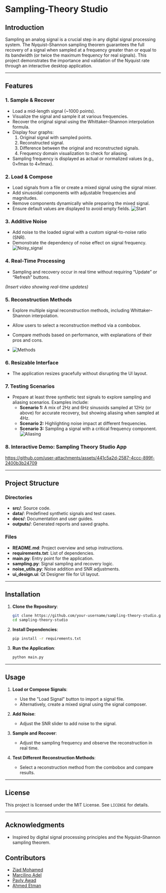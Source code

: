# Sampling-Theory Studio

## Introduction
Sampling an analog signal is a crucial step in any digital signal processing system. The Nyquist–Shannon sampling theorem guarantees the full recovery of a signal when sampled at a frequency greater than or equal to its bandwidth (or twice the maximum frequency for real signals). This project demonstrates the importance and validation of the Nyquist rate through an interactive desktop application.

---

## Features

### 1. **Sample & Recover**
- Load a mid-length signal (~1000 points).
- Visualize the signal and sample it at various frequencies.
- Recover the original signal using the Whittaker–Shannon interpolation formula.
- Display four graphs:
  1. Original signal with sampled points.
  2. Reconstructed signal.
  3. Difference between the original and reconstructed signals.
  4. Frequency domain visualization to check for aliasing.
- Sampling frequency is displayed as actual or normalized values (e.g., 0×fmax to 4×fmax).


### 2. **Load & Compose**
- Load signals from a file or create a mixed signal using the signal mixer.
- Add sinusoidal components with adjustable frequencies and magnitudes.
- Remove components dynamically while preparing the mixed signal.
- Ensure default values are displayed to avoid empty fields.
![Start](https://github.com/user-attachments/assets/c1fcb829-67b4-49bc-81ef-a824fdd9c87d)


### 3. **Additive Noise**
- Add noise to the loaded signal with a custom signal-to-noise ratio (SNR).
- Demonstrate the dependency of noise effect on signal frequency.
![Noisy_signal](https://github.com/user-attachments/assets/403c7499-6f15-4ab3-9c1b-ba0a7b74aa58)


### 4. **Real-Time Processing**
- Sampling and recovery occur in real time without requiring “Update” or “Refresh” buttons.

*(Insert video showing real-time updates)*

### 5. **Reconstruction Methods**
- Explore multiple signal reconstruction methods, including Whittaker–Shannon interpolation.
- Allow users to select a reconstruction method via a combobox.
- Compare methods based on performance, with explanations of their pros and cons.

- ![Methods](https://github.com/user-attachments/assets/9e60ec13-7f43-4bbc-9a78-e995a8f708b2)


### 6. **Resizable Interface**
- The application resizes gracefully without disrupting the UI layout.

### 7. **Testing Scenarios**
- Prepare at least three synthetic test signals to explore sampling and aliasing scenarios. Examples include:
  - **Scenario 1:** A mix of 2Hz and 6Hz sinusoids sampled at 12Hz (or above) for accurate recovery, but showing aliasing when sampled at 4Hz.
  - **Scenario 2:** Highlighting noise impact at different frequencies.
  - **Scenario 3:** Sampling a signal with a critical frequency component.
![Aliasing](https://github.com/user-attachments/assets/83f78e51-b2cd-4031-84c4-cc2686836955)

### 8. **Interactive Demo: Sampling Theory Studio App**
https://github.com/user-attachments/assets/441c5a2d-2587-4ccc-899f-2400b3b24709

---

## Project Structure

### Directories
- **src/**: Source code.
- **data/**: Predefined synthetic signals and test cases.
- **docs/**: Documentation and user guides.
- **outputs/**: Generated reports and saved graphs.

### Files
- **README.md**: Project overview and setup instructions.
- **requirements.txt**: List of dependencies.
- **main.py**: Entry point for the application.
- **sampling.py**: Signal sampling and recovery logic.
- **noise_utils.py**: Noise addition and SNR adjustments.
- **ui_design.ui**: Qt Designer file for UI layout.

---

## Installation

1. **Clone the Repository**:
   ```bash
   git clone https://github.com/your-username/sampling-theory-studio.git
   cd sampling-theory-studio
   ```

2. **Install Dependencies**:
   ```bash
   pip install -r requirements.txt
   ```

3. **Run the Application**:
   ```bash
   python main.py
   ```

---

## Usage

1. **Load or Compose Signals**:
   - Use the "Load Signal" button to import a signal file.
   - Alternatively, create a mixed signal using the signal composer.

2. **Add Noise**:
   - Adjust the SNR slider to add noise to the signal.

3. **Sample and Recover**:
   - Adjust the sampling frequency and observe the reconstruction in real time.

4. **Test Different Reconstruction Methods**:
   - Select a reconstruction method from the combobox and compare results.

---

## License
This project is licensed under the MIT License. See `LICENSE` for details.

---

## Acknowledgments
- Inspired by digital signal processing principles and the Nyquist–Shannon sampling theorem.
## Contributors
- [Ziad Mohamed](https://github.com/Ziadmohammed200) 
- [Marcilino Adel](https://github.com/marcilino-adel)
- [Pavly Awad](https://github.com/PavlyAwad)
- [Ahmed Etman](https://github.com/AhmedEtma)







